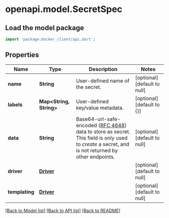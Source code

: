 # openapi.model.SecretSpec

## Load the model package
```dart
import 'package:docker_client/api.dart';
```

## Properties
Name | Type | Description | Notes
------------ | ------------- | ------------- | -------------
**name** | **String** | User-defined name of the secret. | [optional] [default to null]
**labels** | **Map&lt;String, String&gt;** | User-defined key/value metadata. | [optional] [default to {}]
**data** | **String** | Base64-url-safe-encoded ([RFC 4648](https://tools.ietf.org/html/rfc4648#section-5)) data to store as secret.  This field is only used to _create_ a secret, and is not returned by other endpoints.  | [optional] [default to null]
**driver** | [**Driver**](Driver.md) |  | [optional] [default to null]
**templating** | [**Driver**](Driver.md) |  | [optional] [default to null]

[[Back to Model list]](../README.md#documentation-for-models) [[Back to API list]](../README.md#documentation-for-api-endpoints) [[Back to README]](../README.md)


